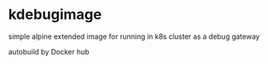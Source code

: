 # kdebugimage
simple alpine extended image for running in k8s cluster as a debug gateway

autobuild by Docker hub

